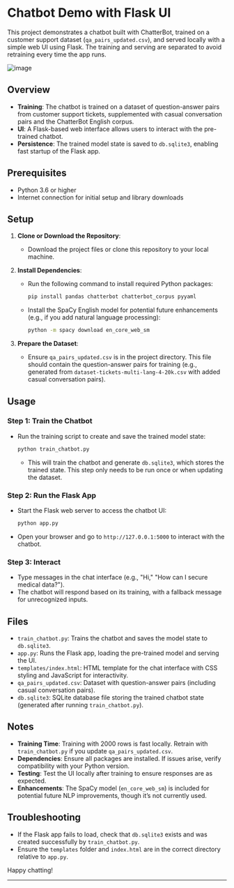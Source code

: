 
# Chatbot Demo with Flask UI

This project demonstrates a chatbot built with ChatterBot, trained on a customer support dataset (`qa_pairs_updated.csv`), and served locally with a simple web UI using Flask. The training and serving are separated to avoid retraining every time the app runs.

![image](https://github.com/user-attachments/assets/da97e93b-753a-49ad-b0c6-93a3ceeafa94)


## Overview
- **Training**: The chatbot is trained on a dataset of question-answer pairs from customer support tickets, supplemented with casual conversation pairs and the ChatterBot English corpus.
- **UI**: A Flask-based web interface allows users to interact with the pre-trained chatbot.
- **Persistence**: The trained model state is saved to `db.sqlite3`, enabling fast startup of the Flask app.

## Prerequisites
- Python 3.6 or higher
- Internet connection for initial setup and library downloads

## Setup
1. **Clone or Download the Repository**:
   - Download the project files or clone this repository to your local machine.

2. **Install Dependencies**:
   - Run the following command to install required Python packages:
     ```bash
     pip install pandas chatterbot chatterbot_corpus pyyaml
     ```
   - Install the SpaCy English model for potential future enhancements (e.g., if you add natural language processing):
     ```bash
     python -m spacy download en_core_web_sm
     ```

3. **Prepare the Dataset**:
   - Ensure `qa_pairs_updated.csv` is in the project directory. This file should contain the question-answer pairs for training (e.g., generated from `dataset-tickets-multi-lang-4-20k.csv` with added casual conversation pairs).

## Usage

### Step 1: Train the Chatbot
- Run the training script to create and save the trained model state:
  ```bash
  python train_chatbot.py
  ```
  - This will train the chatbot and generate `db.sqlite3`, which stores the trained state. This step only needs to be run once or when updating the dataset.

### Step 2: Run the Flask App
- Start the Flask web server to access the chatbot UI:
  ```bash
  python app.py
  ```
- Open your browser and go to `http://127.0.0.1:5000` to interact with the chatbot.

### Step 3: Interact
- Type messages in the chat interface (e.g., "Hi," "How can I secure medical data?").
- The chatbot will respond based on its training, with a fallback message for unrecognized inputs.

## Files
- `train_chatbot.py`: Trains the chatbot and saves the model state to `db.sqlite3`.
- `app.py`: Runs the Flask app, loading the pre-trained model and serving the UI.
- `templates/index.html`: HTML template for the chat interface with CSS styling and JavaScript for interactivity.
- `qa_pairs_updated.csv`: Dataset with question-answer pairs (including casual conversation pairs).
- `db.sqlite3`: SQLite database file storing the trained chatbot state (generated after running `train_chatbot.py`).


## Notes
- **Training Time**: Training with 2000 rows is fast locally. Retrain with `train_chatbot.py` if you update `qa_pairs_updated.csv`.
- **Dependencies**: Ensure all packages are installed. If issues arise, verify compatibility with your Python version.
- **Testing**: Test the UI locally after training to ensure responses are as expected.
- **Enhancements**: The SpaCy model (`en_core_web_sm`) is included for potential future NLP improvements, though it’s not currently used.

## Troubleshooting
- If the Flask app fails to load, check that `db.sqlite3` exists and was created successfully by `train_chatbot.py`.
- Ensure the `templates` folder and `index.html` are in the correct directory relative to `app.py`.

Happy chatting!


---
